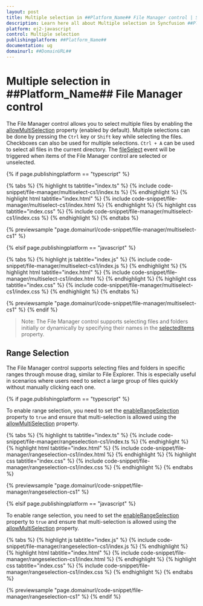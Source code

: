 ```yaml
---
layout: post
title: Multiple selection in ##Platform_Name## File Manager control | Syncfusion
description: Learn here all about Multiple selection in Syncfusion ##Platform_Name## File Manager control of Syncfusion Essential JS 2 and more.
platform: ej2-javascript
control: Multiple selection
publishingplatform: ##Platform_Name##
documentation: ug
domainurl: ##DomainURL##
---
```


# Multiple selection in ##Platform_Name## File Manager control

The File Manager control allows you to select multiple files by enabling the [allowMultiSelection](../api/file-manager/#allowmultiselection) property (enabled by default). Multiple selections can be done by pressing the `Ctrl` key or `Shift` key while selecting the files. Checkboxes can also be used for multiple selections. `Ctrl + A` can be used to select all files in the current directory. The [fileSelect](../api/file-manager/#fileselect) event will be triggered when items of the File Manager control are selected or unselected.

{% if page.publishingplatform == "typescript" %}

 {% tabs %}
{% highlight ts tabtitle="index.ts" %}
{% include code-snippet/file-manager/multiselect-cs1/index.ts %}
{% endhighlight %}
{% highlight html tabtitle="index.html" %}
{% include code-snippet/file-manager/multiselect-cs1/index.html %}
{% endhighlight %}
{% highlight css tabtitle="index.css" %}
{% include code-snippet/file-manager/multiselect-cs1/index.css %}
{% endhighlight %}
{% endtabs %}

{% previewsample "page.domainurl/code-snippet/file-manager/multiselect-cs1" %}

{% elsif page.publishingplatform == "javascript" %}

{% tabs %}
{% highlight js tabtitle="index.js" %}
{% include code-snippet/file-manager/multiselect-cs1/index.js %}
{% endhighlight %}
{% highlight html tabtitle="index.html" %}
{% include code-snippet/file-manager/multiselect-cs1/index.html %}
{% endhighlight %}
{% highlight css tabtitle="index.css" %}
{% include code-snippet/file-manager/multiselect-cs1/index.css %}
{% endhighlight %}
{% endtabs %}

{% previewsample "page.domainurl/code-snippet/file-manager/multiselect-cs1" %}
{% endif %}

> Note: The File Manager control supports selecting files and folders initially or dynamically by specifying their names in the [selectedItems](../api/file-manager/#selecteditems) property.

## Range Selection

The File Manager control supports selecting files and folders in specific ranges through mouse drag, similar to File Explorer. This is especially useful in scenarios where users need to select a large group of files quickly without manually clicking each one. 

{% if page.publishingplatform == "typescript" %}

To enable range selection, you need to set the [enableRangeSelection](../api/file-manager/#enablerangeselection) property to `true` and ensure that multi-selection is allowed using the [allowMultiSelection](../api/file-manager/#allowmultiselection) property.

{% tabs %}
{% highlight ts tabtitle="index.ts" %}
{% include code-snippet/file-manager/rangeselection-cs1/index.ts %}
{% endhighlight %}
{% highlight html tabtitle="index.html" %}
{% include code-snippet/file-manager/rangeselection-cs1/index.html %}
{% endhighlight %}
{% highlight css tabtitle="index.css" %}
{% include code-snippet/file-manager/rangeselection-cs1/index.css %}
{% endhighlight %}
{% endtabs %}

{% previewsample "page.domainurl/code-snippet/file-manager/rangeselection-cs1" %}

{% elsif page.publishingplatform == "javascript" %}

To enable range selection, you need to set the [enableRangeSelection](https://ej2.syncfusion.com/javascript/documentation/api/file-manager/#allowmultiselection_enableRangeSelection) property to `true` and ensure that multi-selection is allowed using the [allowMultiSelection](https://ej2.syncfusion.com/javascript/documentation/api/file-manager/#allowmultiselection) property.

{% tabs %}
{% highlight js tabtitle="index.js" %}
{% include code-snippet/file-manager/rangeselection-cs1/index.js %}
{% endhighlight %}
{% highlight html tabtitle="index.html" %}
{% include code-snippet/file-manager/rangeselection-cs1/index.html %}
{% endhighlight %}
{% highlight css tabtitle="index.css" %}
{% include code-snippet/file-manager/rangeselection-cs1/index.css %}
{% endhighlight %}
{% endtabs %}

{% previewsample "page.domainurl/code-snippet/file-manager/rangeselection-cs1" %}
{% endif %}